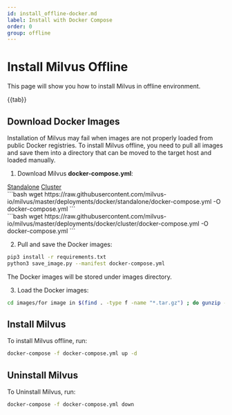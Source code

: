 ```yaml
---
id: install_offline-docker.md
label: Install with Docker Compose
order: 0
group: offline
---
```

# Install Milvus Offline

This page will show you how to install Milvus in offline environment.

{{tab}}

## Download Docker Images

Installation of Milvus may fail when images are not properly loaded from public Docker registries. To install Milvus offline, you need to pull all images and save them into a directory that can be moved to the target host and loaded manually.

1. Download Milvus **docker-compose.yml**:

<div class="mutipleCode">
  <a href="?standalone">Standalone</a>
  <a href="?cluster">Cluster</a>
</div>
		<div class="mutipleCode-standalone" markdown="block">
```bash
wget https://raw.githubusercontent.com/milvus-io/milvus/master/deployments/docker/standalone/docker-compose.yml -O docker-compose.yml
```
		</div>
		<div class="mutipleCode-cluster" markdown="block">
```bash
wget https://raw.githubusercontent.com/milvus-io/milvus/master/deployments/docker/cluster/docker-compose.yml -O docker-compose.yml
```
		</div>

2. Pull and save the Docker images:

```bash
pip3 install -r requirements.txt
python3 save_image.py --manifest docker-compose.yml
```

<div class="alert note">
The Docker images will be stored under images directory.
</div>

3. Load the Docker images:

```bash
cd images/for image in $(find . -type f -name "*.tar.gz") ; do gunzip -c $image | docker load; done
```

## Install Milvus

To install Milvus offline, run:

```bash
docker-compose -f docker-compose.yml up -d
```

## Uninstall Milvus

To Uninstall Milvus, run:

```bash
docker-compose -f docker-compose.yml down
```
